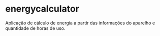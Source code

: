 # energycalculator
Aplicação de cálculo de energia a partir das informações do aparelho e quantidade de horas de uso.
